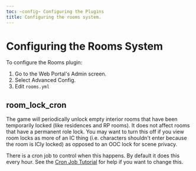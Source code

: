 ```yaml
---
toc: ~config~ Configuring the Plugins
title: Configuring the rooms system.
---
```

# Configuring the Rooms System

To configure the Rooms plugin:

1. Go to the Web Portal's Admin screen.  
2. Select Advanced Config.
3. Edit `rooms.yml`

## room_lock_cron

The game will periodically unlock empty interior rooms that have been temporarily locked (like residences and RP rooms).  It does not affect rooms that have a permanent role lock.  You may want to turn this off if you view room locks as more of an IC thing (i.e. characters shouldn't enter because the room is ICly locked) as opposed to an OOC lock for scene privacy.

There is a cron job to control when this happens.  By default it does this every hour.  See the [Cron Job Tutorial](http://www.aresmush.com/tutorials/code/configuring-cron) for help if you want to change this.
